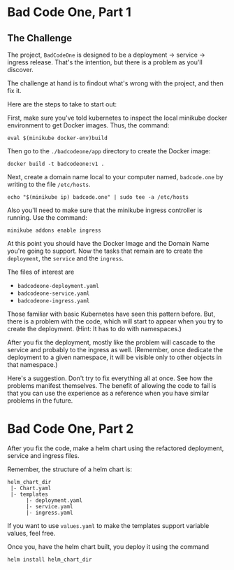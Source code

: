# Bad Code One, Part 1

## The Challenge

The project, `BadCodeOne` is designed to be a deployment -> service -> ingress release. That's the intention, but there is a problem as you'll discover.

The challenge at hand is to findout what's wrong with the project, and then fix it.

Here are the steps to take to start out:

First, make sure you've told kubernetes to inspect the local minikube docker environment to get Docker images. Thus, the command:

`eval $(minikube docker-env)build`

Then go to the `./badcodeone/app` directory to create the Docker image:

`docker build -t badcodeone:v1 .`

Next, create a domain name local to your computer named, `badcode.one` by writing to the file `/etc/hosts`.

`echo "$(minikube ip) badcode.one" | sudo tee -a /etc/hosts`

Also you'll need to make sure that the minikube ingress controller is running. Use the command:

`minikube addons enable ingress`

At this point you should have the Docker Image and the Domain Name you're going to support. Now the tasks that remain are to create the `deployment`, the `service` and the `ingress`.

The files of interest are 

* `badcodeone-deployment.yaml`
* `badcodeone-service.yaml`
* `badcodeone-ingress.yaml`

Those familiar with basic Kubernetes have seen this pattern before. But, there is a problem with the code, which will start to appear when you try to create the deployment. (Hint: It has to do with namespaces.)

After you fix the deployment, mostly like the problem will cascade to the service and probably to the ingress as well. (Remember, once dedicate the deployment to a given namespace, it will be visible only to other objects in that namespace.)

Here's a suggestion. Don't try to fix everything all at once. See how the problems manifest themselves. The benefit of allowing the code to fail is that you can use the experience as a reference when you have similar problems in the future.

# Bad Code One, Part 2

After you fix the code, make a helm chart using the refactored deployment, service and ingress files.

Remember, the structure of a helm chart is:

```$xslt
helm_chart_dir
 |- Chart.yaml
 |- templates
      |- deployment.yaml
      |- service.yaml
      |- ingress.yaml

```

If you want to use `values.yaml` to make the templates support variable values, feel free.

Once you, have the helm chart built, you deploy it using the command

`helm install helm_chart_dir`




